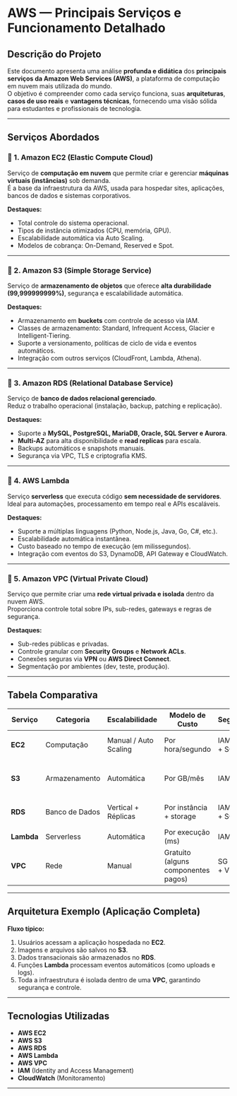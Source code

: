 #  AWS — Principais Serviços e Funcionamento Detalhado

##  Descrição do Projeto
Este documento apresenta uma análise **profunda e didática** dos **principais serviços da Amazon Web Services (AWS)**, a plataforma de computação em nuvem mais utilizada do mundo.  
O objetivo é compreender como cada serviço funciona, suas **arquiteturas**, **casos de uso reais** e **vantagens técnicas**, fornecendo uma visão sólida para estudantes e profissionais de tecnologia.

---

##  Serviços Abordados

### 🔹 1. Amazon EC2 (Elastic Compute Cloud)
Serviço de **computação em nuvem** que permite criar e gerenciar **máquinas virtuais (instâncias)** sob demanda.  
É a base da infraestrutura da AWS, usada para hospedar sites, aplicações, bancos de dados e sistemas corporativos.

**Destaques:**
- Total controle do sistema operacional.  
- Tipos de instância otimizados (CPU, memória, GPU).  
- Escalabilidade automática via Auto Scaling.  
- Modelos de cobrança: On-Demand, Reserved e Spot.

---

### 🔹 2. Amazon S3 (Simple Storage Service)
Serviço de **armazenamento de objetos** que oferece **alta durabilidade (99,999999999%)**, segurança e escalabilidade automática.

**Destaques:**
- Armazenamento em **buckets** com controle de acesso via IAM.  
- Classes de armazenamento: Standard, Infrequent Access, Glacier e Intelligent-Tiering.  
- Suporte a versionamento, políticas de ciclo de vida e eventos automáticos.  
- Integração com outros serviços (CloudFront, Lambda, Athena).

---

### 🔹 3. Amazon RDS (Relational Database Service)
Serviço de **banco de dados relacional gerenciado**.  
Reduz o trabalho operacional (instalação, backup, patching e replicação).

**Destaques:**
- Suporte a **MySQL, PostgreSQL, MariaDB, Oracle, SQL Server e Aurora**.  
- **Multi-AZ** para alta disponibilidade e **read replicas** para escala.  
- Backups automáticos e snapshots manuais.  
- Segurança via VPC, TLS e criptografia KMS.

---

### 🔹 4. AWS Lambda
Serviço **serverless** que executa código **sem necessidade de servidores**.  
Ideal para automações, processamento em tempo real e APIs escaláveis.

**Destaques:**
- Suporte a múltiplas linguagens (Python, Node.js, Java, Go, C#, etc.).  
- Escalabilidade automática instantânea.  
- Custo baseado no tempo de execução (em milissegundos).  
- Integração com eventos do S3, DynamoDB, API Gateway e CloudWatch.

---

### 🔹 5. Amazon VPC (Virtual Private Cloud)
Serviço que permite criar uma **rede virtual privada e isolada** dentro da nuvem AWS.  
Proporciona controle total sobre IPs, sub-redes, gateways e regras de segurança.

**Destaques:**
- Sub-redes públicas e privadas.  
- Controle granular com **Security Groups** e **Network ACLs**.  
- Conexões seguras via **VPN** ou **AWS Direct Connect**.  
- Segmentação por ambientes (dev, teste, produção).

---

##  Tabela Comparativa

| Serviço | Categoria | Escalabilidade | Modelo de Custo | Segurança | Casos de Uso |
|----------|------------|----------------|-----------------|------------|--------------|
| **EC2** | Computação | Manual / Auto Scaling | Por hora/segundo | IAM + VPC + SG | Hospedagem de apps e sistemas |
| **S3** | Armazenamento | Automática | Por GB/mês | IAM + KMS | Backups, data lakes, sites estáticos |
| **RDS** | Banco de Dados | Vertical + Réplicas | Por instância + storage | IAM + TLS + SG | E-commerce, BI, ERP |
| **Lambda** | Serverless | Automática | Por execução (ms) | IAM | APIs, ETL, automações |
| **VPC** | Rede | Manual | Gratuito (alguns componentes pagos) | SG + ACL + VPN | Isolamento e segurança de rede |

---

##  Arquitetura Exemplo (Aplicação Completa)

**Fluxo típico:**
1. Usuários acessam a aplicação hospedada no **EC2**.  
2. Imagens e arquivos são salvos no **S3**.  
3. Dados transacionais são armazenados no **RDS**.  
4. Funções **Lambda** processam eventos automáticos (como uploads e logs).  
5. Toda a infraestrutura é isolada dentro de uma **VPC**, garantindo segurança e controle.

---

##  Tecnologias Utilizadas
- **AWS EC2**
- **AWS S3**
- **AWS RDS**
- **AWS Lambda**
- **AWS VPC**
- **IAM** (Identity and Access Management)
- **CloudWatch** (Monitoramento)

---
